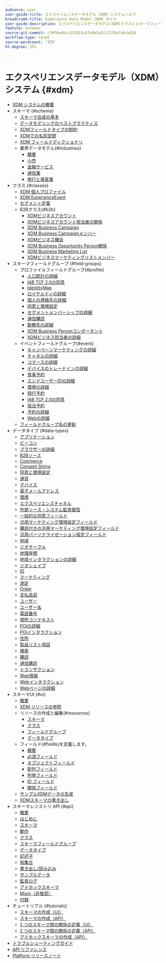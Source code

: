 ```yaml
---
audience: user
user-guide-title: エクスペリエンスデータモデル（XDM）システムヘルプ
breadcrumb-title: Experience Data Model（XDM）ガイド
user-guide-description: エクスペリエンスデータモデル(XDM)クラスとスキーマフィールドグループを使用して、エクスペリエンスデータを標準化します。
feature: Schemas
source-git-commit: cf0f0a46cc337d21c47a9b3a2fc12f8a7a6cb828
workflow-type: tm+mt
source-wordcount: '375'
ht-degree: 35%

---
```



# エクスペリエンスデータモデル（XDM）システム {#xdm}

* [XDM システムの概要](home.md)
* スキーマ {#schema}
   * [スキーマ合成の基本](schema/composition.md)
   * [データモデリングのベストプラクティス](schema/best-practices.md)
   * [XDMフィールドタイプの制約](schema/field-constraints.md)
   * [XDMでの名前空間](./schema/namespaces.md)
   * [XDM フィールドディクショナリ](schema/field-dictionary.md)
   * 業界データモデル{#industries}
      * [概要](./schema/industries/overview.md)
      * [小売](./schema/industries/retail.md)
      * [金融サービス](./schema/industries/financial.md)
      * [通信業](./schema/industries/telecom.md)
      * [旅行と接客業](./schema/industries/travel-hospitality.md)
* クラス {#classes}
   * [XDM 個人プロファイル](./classes/individual-profile.md)
   * [XDM ExperienceEvent](./classes/experienceevent.md)
   * [セグメント定義](./classes/segment-definition.md)
   * B2Bクラス{#b2b}
      * [XDMビジネスアカウント](./classes/b2b/business-account.md)
      * [XDMビジネスアカウント担当者の関係](./classes/b2b/business-account-person-relation.md)
      * [XDM Business Campaign](./classes/b2b/business-campaign.md)
      * [XDM Business Campaignメンバー](./classes/b2b/business-campaign-members.md)
      * [XDMビジネス機会](./classes/b2b/business-opportunity.md)
      * [XDM Business Opportunity Person関係](./classes/b2b/business-opportunity-person-relation.md)
      * [XDM Business Marketing List](./classes/b2b/business-marketing-list.md)
      * [XDMビジネスマーケティングリストメンバー](./classes/b2b/business-marketing-list-members.md)
* スキーマフィールドグループ {#field-groups}
   * プロファイルフィールドグループ{#profile}
      * [人口統計の詳細](./field-groups/profile/demographic-details.md)
      * [IAB TCF 2.0の同意](./field-groups/profile/iab.md)
      * [IdentityMap](./field-groups/profile/identitymap.md)
      * [ロイヤルティの詳細](./field-groups/profile/loyalty-details.md)
      * [個人の連絡先の詳細](./field-groups/profile/personal-contact-details.md)
      * [同意と環境設定](./field-groups/profile/consents.md)
      * [セグメントメンバーシップの詳細](./field-groups/profile/segmentation.md)
      * [通信購読](./field-groups/profile/telecom-subscription.md)
      * [勤務先の詳細](./field-groups/profile/work-contact-details.md)
      * [XDM Business Personコンポーネント](./field-groups/profile/business-person-components.md)
      * [XDMビジネス担当者の詳細](./field-groups/profile/business-person-details.md)
   * イベントフィールドグループ{#event}
      * [キャンペーンマーケティングの詳細](./field-groups/event/campaign-marketing-details.md)
      * [チャネルの詳細](./field-groups/event/channel-details.md)
      * [コマースの詳細](./field-groups/event/commerce-details.md)
      * [デバイスのトレードインの詳細](./field-groups/event/device-trade-in-details.md)
      * [食事予約](./field-groups/event/dining-reservation.md)
      * [エンドユーザーIDの詳細](./field-groups/event/enduserids.md)
      * [環境の詳細](./field-groups/event/environment-details.md)
      * [飛行予約](./field-groups/event/flight-reservation.md)
      * [IAB TCF 2.0の同意](./field-groups/event/iab.md)
      * [宿泊予約](./field-groups/event/lodging-reservation.md)
      * [予約の詳細](./field-groups/event/reservation-details.md)
      * [Webの詳細](./field-groups/event/web-details.md)
   * [フィールドグループ名の更新](./field-groups/name-updates.md)
* データタイプ {#data-types}
   * [アプリケーション](./data-types/application.md)
   * [ビーコン](./data-types/beacon.md)
   * [ブラウザーの詳細](./data-types/browser-details.md)
   * [B2Bソース](./data-types/b2b-source.md)
   * [Commerce](./data-types/commerce.md)
   * [Consent String](./data-types/consent-string.md)
   * [同意と環境設定](./data-types/consents.md)
   * [通貨](./data-types/currency.md)
   * [デバイス](./data-types/device.md)
   * [電子メールアドレス](./data-types/email-address.md)
   * [環境](./data-types/environment.md)
   * [エクスペリエンスチャネル](./data-types/experience-channel.md)
   * [外部ソース・システム監査属性](./data-types/external-source-system-audit-attributes.md)
   * [一般的な同意フィールド](./data-types/consent-field.md)
   * [汎用マーケティング環境設定フィールド](./data-types/marketing-field.md)
   * [購読付きの汎用マーケティング環境設定フィールド](./data-types/marketing-field-subscriptions.md)
   * [汎用パーソナライゼーション設定フィールド](./data-types/personalization-field.md)
   * [地域](./data-types/geo.md)
   * [ジオサークル](./data-types/geo-circle.md)
   * [地理座標](./data-types/geo-coordinates.md)
   * [地域インタラクションの詳細](./data-types/geo-interaction-details.md)
   * [ジオシェイプ](./data-types/geo-shape.md)
   * [ID](./data-types/identity.md)
   * [マーケティング](./data-types/marketing.md)
   * [測定](./data-types/measure.md)
   * [Order](./data-types/order.md)
   * [支払品目](./data-types/payment-item.md)
   * [ユーザー](./data-types/person.md)
   * [ユーザー名](./data-types/person-name.md)
   * [電話番号](./data-types/phone-number.md)
   * [場所コンテキスト](./data-types/place-context.md)
   * [POIの詳細](./data-types/poi-details.md)
   * [POIインタラクション](./data-types/poi-interaction.md)
   * [住所](./data-types/postal-address.md)
   * [製品リスト項目](./data-types/product-list-item.md)
   * [検索](./data-types/search.md)
   * [購読](./data-types/subscription.md)
   * [通信購読](./data-types/telecom-subscription.md)
   * [トランザクション](./data-types/transaction.md)
   * [Web情報](./data-types/web-information.md)
   * [Webインタラクション](./data-types/web-interaction.md)
   * [Webページの詳細](./data-types/webpage-details.md)
*  スキーマUI  {#ui}
   * [概要](./ui/overview.md)
   * [XDM リソースの参照](./ui/explore.md)
   * リソースの作成と編集{#resources}
      * [スキーマ](./ui/resources/schemas.md)
      * [クラス](./ui/resources/classes.md)
      * [フィールドグループ](./ui/resources/field-groups.md)
      * [データタイプ](./ui/resources/data-types.md)
   * フィールド{#fields}を定義します。
      * [概要](./ui/fields/overview.md)
      * [必須フィールド](./ui/fields/required.md)
      * [オブジェクトフィールド](./ui/fields/object.md)
      * [配列フィールド](./ui/fields/array.md)
      * [列挙フィールド](./ui/fields/enum.md)
      * [ID フィールド](./ui/fields/identity.md)
      * [関係フィールド](./ui/fields/relationship.md)
   * [サンプルXDMデータの生成](./ui/sample.md)
   * [XDMスキーマの書き出し](./ui/export.md)
* スキーマレジストリ API {#api}
   * [概要](api/overview.md)
   * [はじめに](api/getting-started.md)
   * [スキーマ](api/schemas.md)
   * [動作](api/behaviors.md)
   * [クラス](api/classes.md)
   * [スキーマフィールドグループ](api/field-groups.md)
   * [データタイプ](api/data-types.md)
   * [記述子](api/descriptors.md)
   * [和集合](api/unions.md)
   * [書き出し/読み込み](api/export-import.md)
   * [サンプルデータ](api/sample-data.md)
   * [監査ログ](api/audit-log.md)
   * [アドホックスキーマ](api/ad-hoc.md)
   * [Mixin（非推奨）](api/mixins.md)
   * [付録](api/appendix.md)
* チュートリアル {#tutorials}
   * [スキーマの作成（UI）](tutorials/create-schema-ui.md)
   * [スキーマの作成（API）](tutorials/create-schema-api.md)
   * [2 つのスキーマ間の関係の定義（UI）](tutorials/relationship-ui.md)
   * [2 つのスキーマ間の関係の定義（API）](tutorials/relationship-api.md)
   * [アドホックスキーマの作成（API）](tutorials/ad-hoc.md)
* [トラブルシューティングガイド](troubleshooting-guide.md)
* [API リファレンス](https://www.adobe.io/experience-platform-apis/references/schema-registry/)
* [Platform リリースノート](https://docs.adobe.com/content/help/ja-JP/experience-platform/release-notes/latest.html)